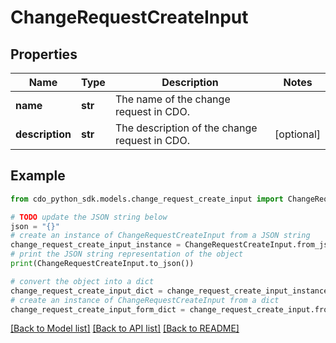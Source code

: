# ChangeRequestCreateInput


## Properties

Name | Type | Description | Notes
------------ | ------------- | ------------- | -------------
**name** | **str** | The name of the change request in CDO. | 
**description** | **str** | The description of the change request in CDO. | [optional] 

## Example

```python
from cdo_python_sdk.models.change_request_create_input import ChangeRequestCreateInput

# TODO update the JSON string below
json = "{}"
# create an instance of ChangeRequestCreateInput from a JSON string
change_request_create_input_instance = ChangeRequestCreateInput.from_json(json)
# print the JSON string representation of the object
print(ChangeRequestCreateInput.to_json())

# convert the object into a dict
change_request_create_input_dict = change_request_create_input_instance.to_dict()
# create an instance of ChangeRequestCreateInput from a dict
change_request_create_input_form_dict = change_request_create_input.from_dict(change_request_create_input_dict)
```
[[Back to Model list]](../README.md#documentation-for-models) [[Back to API list]](../README.md#documentation-for-api-endpoints) [[Back to README]](../README.md)


